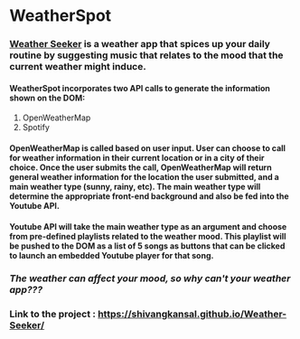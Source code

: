# WeatherSpot

### [Weather Seeker](https://shivangkansal.github.io/Weather-Seeker/ "Weather Seeker") is a weather app that spices up your daily routine by suggesting music that relates to the mood that the current weather might induce. 

#### WeatherSpot incorporates two API calls to generate the information shown on the DOM:
  1. OpenWeatherMap 
  2. Spotify

#### OpenWeatherMap is called based on user input. User can choose to call for weather information in their current location or in a city of their choice. Once the user submits the call, OpenWeatherMap will return general weather information for the location the user submitted, and a main weather type (sunny, rainy, etc). The main weather type will determine the appropriate front-end background and also be fed into the Youtube API.

#### Youtube API will take the main weather type as an argument and choose from pre-defined playlists related to the weather mood. This playlist will be pushed to the DOM as a list of 5 songs as buttons that can be clicked to launch an embedded Youtube player for that song.

### _The weather can affect your mood, so why can't your weather app???_

### Link to the project : https://shivangkansal.github.io/Weather-Seeker/
